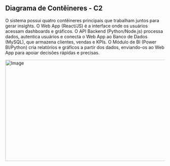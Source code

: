 ## Diagrama de Contêineres - C2

O sistema possui quatro contêineres principais que trabalham juntos para gerar insights. O Web App (React/JS) é a interface onde os usuários acessam dashboards e gráficos. O API Backend (Python/Node.js) processa dados, autentica usuários e conecta o Web App ao Banco de Dados (MySQL), que armazena clientes, vendas e KPIs. O Módulo de BI (Power BI/Python) cria relatórios e gráficos a partir dos dados, enviando-os ao Web App para apoiar decisões rápidas e precisas.


<img width="871" height="321" alt="Image" src="https://github.com/user-attachments/assets/68bc6a35-142b-48f1-a297-03830640561e" />


